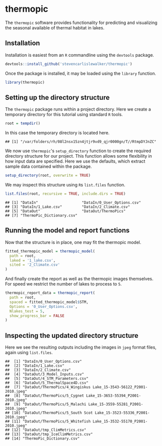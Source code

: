 # thermopic

The `thermopic` software provides functionality for predicting and visualizing the seasonal available of thermal habitat in lakes.

## Installation

Installation is easiest from an `R` commandline using the `devtools` package.

```r
devtools::install_github('stevencarlislewalker/thermopic')
```

Once the package is installed, it may be loaded using the `library` function.

```r
library(thermopic)
```

## Setting up the directory structure

The `thermopic` package runs within a project directory. Here we create a temporary directory for this tutorial using standard `R` tools.

```r
root = tempdir()
```

In this case the temporary directory is located here.

```
## [1] "/var/folders/rh/08l2nsx15zn4jtjr9vd9_qjr0000gn/T//RtmpDYJnZC"
```

We now use `thermopic`'s `setup_directory` function to create the required directory structure for our project.  This function allows some flexibility in how input data are specified.  Here we use the defaults, which extract sample data contained within the package.

```r
setup_directory(root, overwrite = TRUE)
```

We may inspect this structure using `R`s `list.files` function.

```r
list.files(root, recursive = TRUE, include.dirs = TRUE)
```

```
## [1] "DataIn"                    "DataIn/0_User_Options.csv"
## [3] "DataIn/1_Lake.csv"         "DataIn/2_Climate.csv"     
## [5] "DataOut"                   "DataOut/ThermoPics"       
## [7] "ThermoPic_Dictionary.csv"
```

## Running the model and report functions

Now that the structure is in place, one may fit the thermopic model.

```r
fitted_thermopic_model = thermopic_model(
  path = root,
  laked = '1_lake.csv',
  sited = '2_Climate.csv'
)
```

And finally create the report as well as the thermopic images themselves.  For speed we restrict the number of lakes to process to `5`.

```r
thermopic_report_data = thermopic_report(
  path = root,
  spaced = fitted_thermopic_model$STM,
  Options = '0_User_Options.csv',
  Nlakes_test = 5,
  show_progress_bar = FALSE
)
```

## Inspecting the updated directory structure

Here we see the resulting outputs including the images in `jpeg` format files, again using `list.files`.

```
##  [1] "DataIn/0_User_Options.csv"                                         
##  [2] "DataIn/1_Lake.csv"                                                 
##  [3] "DataIn/2_Climate.csv"                                              
##  [4] "DataOut/3_Model_Inputs.csv"                                        
##  [5] "DataOut/4_STM_Parameters.csv"                                      
##  [6] "DataOut/5_ThermalSpace4D.csv"                                      
##  [7] "DataOut/ThermoPics/4_Wingiskus Lake_15-3543-56122_P2001-2010.jpeg" 
##  [8] "DataOut/ThermoPics/5_Cygnet Lake_15-3653-55394_P2001-2010.jpeg"    
##  [9] "DataOut/ThermoPics/5_Malachi Lake_15-3559-55281_P2001-2010.jpeg"   
## [10] "DataOut/ThermoPics/5_South Scot Lake_15-3523-55336_P2001-2010.jpeg"
## [11] "DataOut/ThermoPics/5_Whitefish Lake_15-3532-55170_P2001-2010.jpeg" 
## [12] "DataOut/tmp_ClimMetrics.csv"                                       
## [13] "DataOut/tmp_IceClimMetrics.csv"                                    
## [14] "ThermoPic_Dictionary.csv"
```


